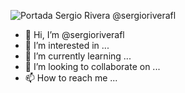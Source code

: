 ![Portada Sergio Rivera @sergioriverafl](https://media.licdn.com/dms/image/C5616AQFTtrKDuEikKw/profile-displaybackgroundimage-shrink_350_1400/0/1655088093498?e=1684368000&v=beta&t=T_kv56Yk9AARCWZAkqJrUe7La571iw-y_actQasHcT4)


- 👋 Hi, I’m @sergioriverafl
- 👀 I’m interested in ...
- 🌱 I’m currently learning ...
- 💞️ I’m looking to collaborate on ...
- 📫 How to reach me ...

<!---
sergioriverafl/sergioriverafl is a ✨ special ✨ repository because its `README.md` (this file) appears on your GitHub profile.
You can click the Preview link to take a look at your changes.
--->
